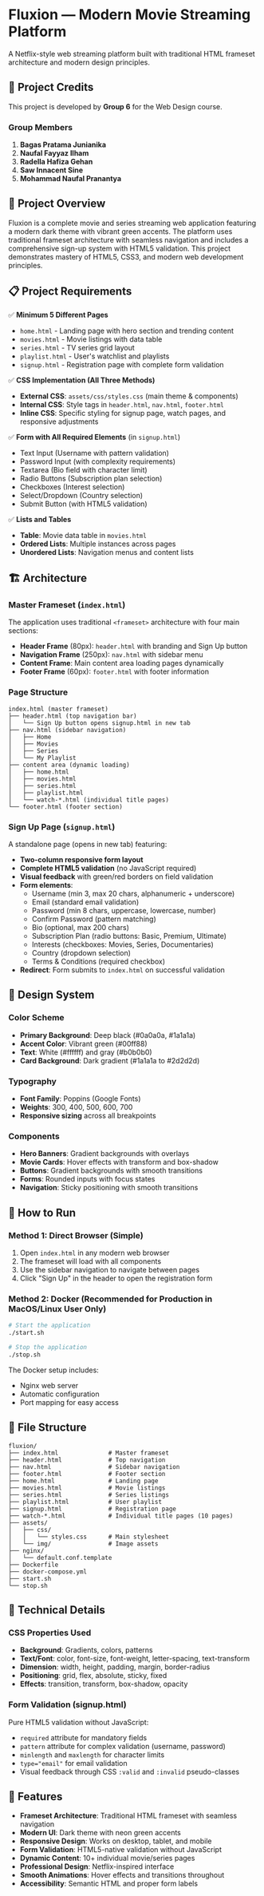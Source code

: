 # Fluxion — Modern Movie Streaming Platform

A Netflix-style web streaming platform built with traditional HTML frameset architecture and modern design principles.

## 👥 Project Credits

This project is developed by **Group 6** for the Web Design course.

### Group Members

1. **Bagas Pratama Junianika**
2. **Naufal Fayyaz Ilham**
3. **Radella Hafiza Gehan**
4. **Saw Innacent Sine**
5. **Mohammad Naufal Pranantya**

## 🎯 Project Overview

Fluxion is a complete movie and series streaming web application featuring a modern dark theme with vibrant green accents. The platform uses traditional frameset architecture with seamless navigation and includes a comprehensive sign-up system with HTML5 validation. This project demonstrates mastery of HTML5, CSS3, and modern web development principles.

## 📋 Project Requirements

✅ **Minimum 5 Different Pages**
- `home.html` - Landing page with hero section and trending content
- `movies.html` - Movie listings with data table
- `series.html` - TV series grid layout
- `playlist.html` - User's watchlist and playlists
- `signup.html` - Registration page with complete form validation

✅ **CSS Implementation (All Three Methods)**
- **External CSS**: `assets/css/styles.css` (main theme & components)
- **Internal CSS**: Style tags in `header.html`, `nav.html`, `footer.html`
- **Inline CSS**: Specific styling for signup page, watch pages, and responsive adjustments

✅ **Form with All Required Elements** (in `signup.html`)
- Text Input (Username with pattern validation)
- Password Input (with complexity requirements)
- Textarea (Bio field with character limit)
- Radio Buttons (Subscription plan selection)
- Checkboxes (Interest selection)
- Select/Dropdown (Country selection)
- Submit Button (with HTML5 validation)

✅ **Lists and Tables**
- **Table**: Movie data table in `movies.html`
- **Ordered Lists**: Multiple instances across pages
- **Unordered Lists**: Navigation menus and content lists

## 🏗️ Architecture

### Master Frameset (`index.html`)
The application uses traditional `<frameset>` architecture with four main sections:
- **Header Frame** (80px): `header.html` with branding and Sign Up button
- **Navigation Frame** (250px): `nav.html` with sidebar menu
- **Content Frame**: Main content area loading pages dynamically
- **Footer Frame** (60px): `footer.html` with footer information

### Page Structure

```
index.html (master frameset)
├── header.html (top navigation bar)
│   └── Sign Up button opens signup.html in new tab
├── nav.html (sidebar navigation)
│   ├── Home
│   ├── Movies
│   ├── Series
│   └── My Playlist
├── content area (dynamic loading)
│   ├── home.html
│   ├── movies.html
│   ├── series.html
│   ├── playlist.html
│   └── watch-*.html (individual title pages)
└── footer.html (footer section)
```

### Sign Up Page (`signup.html`)
A standalone page (opens in new tab) featuring:
- **Two-column responsive form layout**
- **Complete HTML5 validation** (no JavaScript required)
- **Visual feedback** with green/red borders on field validation
- **Form elements**:
  - Username (min 3, max 20 chars, alphanumeric + underscore)
  - Email (standard email validation)
  - Password (min 8 chars, uppercase, lowercase, number)
  - Confirm Password (pattern matching)
  - Bio (optional, max 200 chars)
  - Subscription Plan (radio buttons: Basic, Premium, Ultimate)
  - Interests (checkboxes: Movies, Series, Documentaries)
  - Country (dropdown selection)
  - Terms & Conditions (required checkbox)
- **Redirect**: Form submits to `index.html` on successful validation

## 🎨 Design System

### Color Scheme
- **Primary Background**: Deep black (#0a0a0a, #1a1a1a)
- **Accent Color**: Vibrant green (#00ff88)
- **Text**: White (#ffffff) and gray (#b0b0b0)
- **Card Background**: Dark gradient (#1a1a1a to #2d2d2d)

### Typography
- **Font Family**: Poppins (Google Fonts)
- **Weights**: 300, 400, 500, 600, 700
- **Responsive sizing** across all breakpoints

### Components
- **Hero Banners**: Gradient backgrounds with overlays
- **Movie Cards**: Hover effects with transform and box-shadow
- **Buttons**: Gradient backgrounds with smooth transitions
- **Forms**: Rounded inputs with focus states
- **Navigation**: Sticky positioning with smooth transitions

## 🚀 How to Run

### Method 1: Direct Browser (Simple)
1. Open `index.html` in any modern web browser
2. The frameset will load with all components
3. Use the sidebar navigation to navigate between pages
4. Click "Sign Up" in the header to open the registration form

### Method 2: Docker (Recommended for Production in MacOS/Linux User Only)
```bash
# Start the application
./start.sh

# Stop the application
./stop.sh
```

The Docker setup includes:
- Nginx web server
- Automatic configuration
- Port mapping for easy access

## 📁 File Structure

```
fluxion/
├── index.html              # Master frameset
├── header.html             # Top navigation
├── nav.html                # Sidebar navigation
├── footer.html             # Footer section
├── home.html               # Landing page
├── movies.html             # Movie listings
├── series.html             # Series listings
├── playlist.html           # User playlist
├── signup.html             # Registration page
├── watch-*.html            # Individual title pages (10 pages)
├── assets/
│   ├── css/
│   │   └── styles.css      # Main stylesheet
│   └── img/                # Image assets
├── nginx/
│   └── default.conf.template
├── Dockerfile
├── docker-compose.yml
├── start.sh
└── stop.sh
```

## 🔧 Technical Details

### CSS Properties Used
- **Background**: Gradients, colors, patterns
- **Text/Font**: color, font-size, font-weight, letter-spacing, text-transform
- **Dimension**: width, height, padding, margin, border-radius
- **Positioning**: grid, flex, absolute, sticky, fixed
- **Effects**: transition, transform, box-shadow, opacity

### Form Validation (signup.html)
Pure HTML5 validation without JavaScript:
- `required` attribute for mandatory fields
- `pattern` attribute for complex validation (username, password)
- `minlength` and `maxlength` for character limits
- `type="email"` for email validation
- Visual feedback through CSS `:valid` and `:invalid` pseudo-classes

## 🌟 Features

- **Frameset Architecture**: Traditional HTML frameset with seamless navigation
- **Modern UI**: Dark theme with neon green accents
- **Responsive Design**: Works on desktop, tablet, and mobile
- **Form Validation**: HTML5-native validation without JavaScript
- **Dynamic Content**: 10+ individual movie/series pages
- **Professional Design**: Netflix-inspired interface
- **Smooth Animations**: Hover effects and transitions throughout
- **Accessibility**: Semantic HTML and proper form labels

